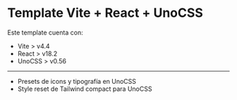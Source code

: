 # Template Vite + React + UnoCSS

Este template cuenta con:

- Vite > v4.4
- React > v18.2
- UnoCSS > v0.56

---

  - Presets de icons y tipografía en UnoCSS
  - Style reset de Tailwind compact para UnoCSS
